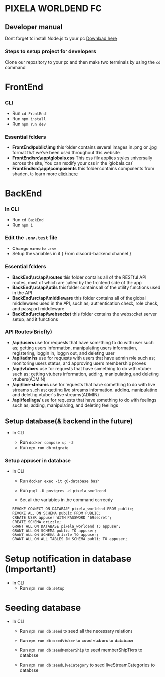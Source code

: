 # PIXELA WORLDEND FC

## Developer manual
Dont forget to install Node.js to your pc [Download here](https://nodejs.org/en)
### Steps to setup project for developers
Clone our repository to your pc and then
make two terminals by using the `cd` command

# FrontEnd
### CLI
  - Run `cd FrontEnd`
  - Run `npm install`
  - Run `npm run dev`

### Essential folders

  - **FrontEnd\public\img** this folder contains several images in .png or .jpg format that we’ve been used throughout this website
  - **FrontEnd\src\app\globals.css** This css file applies styles universally across the site, You can modify your css in the ‘globals.css`
  - **FrontEnd\src\app\components** this folder contains components from shadcn, to learn more [click here](https://ui.shadcn.com/) 

# BackEnd
### In CLI
  - Run `cd BackEnd`
  - Run `npm i`

### Edit the `.env.test` file
  - Change name to `.env`
  - Setup the variables in it { From discord-backend channel }

### Essential folders
  - **BackEnd\src\api\routes** this folder contains all of the RESTful API routes, most of which are called by the frontend side of the app
  - **BackEnd\src\api\utils** this folder contains all of the utility functions used in the API
  - **BackEnd\src\api\middleware** this folder contains all of the global middlewares used in the API, such as; authentication check, role check, and passport middleware
  - **BackEnd\src\api\websocket** this folder contains the websocket server setup, and it functions

### API Routes(Briefly)
  - **/api/users** use for requests that have something to do with user such as; getting users information, manipulating users information, registering, loggin in, loggin out, and deleting user
  - **/api/admins** use for requests with users that have admin role such as; monitoring users status, and approving users membership proves
  - **/api/vtubers** use for requests that have something to do with vtuber such as; getting vtubers information, adding, manipulating, and deleting vtubers(ADMIN)
  - **/api/live-streams** use for requests that have something to do with live streams such as; getting live streams information, adding, manipulating and deleting vtuber's live streams(ADMIN)
  - **/api/feelings/** use for requests that have something to do with feelings such as; adding, manipulating, and deleting feelings

## Setup database(& backend in the future)

- In CLI

  - Run `docker compose up -d`
  - Run `npm run db:migrate`

### Setup appuser in database

- In CLI

  - Run `docker exec -it g6-database bash`
  - Run `psql -U postgres -d pixela_worldend`

  - Set all the variables in the command correctly

  ```
  REVOKE CONNECT ON DATABASE pixela_worldend FROM public;
  REVOKE ALL ON SCHEMA public FROM PUBLIC;
  CREATE USER appuser WITH PASSWORD '69secret';
  CREATE SCHEMA drizzle;
  GRANT ALL ON DATABASE pixela_worldend TO appuser;
  GRANT ALL ON SCHEMA public TO appuser;
  GRANT ALL ON SCHEMA drizzle TO appuser;
  GRANT ALL ON ALL TABLES IN SCHEMA public TO appuser;
  ```

# Setup notification in database (Important!)

- In CLI
  - Run `npm run db:setup`

# Seeding database

- In CLI

  - Run `npm run db:seed` to seed all the necessary relations

  - Run `npm run db:seedVtuber` to seed vtubers to database
  - Run `npm run db:seedMemberShip` to seed memberShipTiers to database
  - Run `npm run db:seedLiveCategory` to seed liveStreamCategories to database
